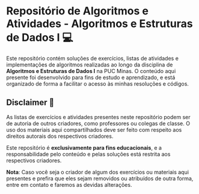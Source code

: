 # Repositório de Algoritmos e Atividades - Algoritmos e Estruturas de Dados I 💻

Este repositório contém soluções de exercícios, listas de atividades e implementações de algoritmos realizadas ao longo da disciplina de **Algoritmos e Estruturas de Dados I** na PUC Minas. O conteúdo aqui presente foi desenvolvido para fins de estudo e aprendizado, e está organizado de forma a facilitar o acesso às minhas resoluções e códigos.

## Disclaimer 🧾

As listas de exercícios e atividades presentes neste repositório podem ser de autoria de outros criadores, como professores ou colegas de classe. O uso dos materiais aqui compartilhados deve ser feito com respeito aos direitos autorais dos respectivos criadores.

Este repositório é **exclusivamente para fins educacionais**, e a responsabilidade pelo conteúdo e pelas soluções está restrita aos respectivos criadores.

**Nota**: Caso você seja o criador de algum dos exercícios ou materiais aqui presentes e prefira que eles sejam removidos ou atribuídos de outra forma, entre em contato e faremos as devidas alterações.
